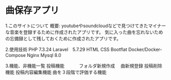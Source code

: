 # 曲保存アプリ
1.このサイトについて
概要:
youtubeやsoundcloudなどで見つけてきたマイナーな音楽を登録するために作成されたアプリです。
気に入った曲を忘れないための忘備録として残しておくために作成されたアプリです。

2.使用技術
PHP 7.3.24 
Laravel　5.7.29
HTML
CSS
Bootflat
Docker/Docker-Compose
Nginx
Mysql 8.0

3.機能、非機能一覧
投稿機能
　　　フォルダ新規作成
 　曲新規登録
投稿削除機能
投稿内容編集機能
曲を３段階で評価する機能

 　
